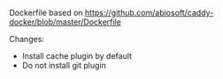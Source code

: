 Dockerfile based on https://github.com/abiosoft/caddy-docker/blob/master/Dockerfile

Changes: 
- Install cache plugin by default
- Do not install git plugin

